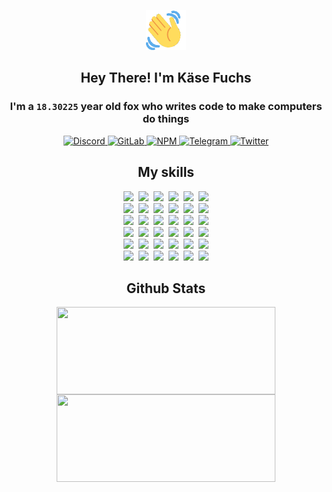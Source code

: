 <div><p align=center><img src=./resources/images/wave.gif width=64px height=64px></p><h2 align=center>Hey There! I'm Käse Fuchs</h2><h3 align=center>I'm a <code>18.30225</code> year old fox who writes code to make computers do things</h3><p align=center><a href=https://discord.com/users/507526681125322772><img alt=Discord src="https://img.shields.io/badge/Discord-5865F2?logo=discord&logoColor=white&style=flat-square#da3788fc8fbce8f16da4d6839bd25718"> </a><a href=https://gitlab.com/kasefuchs><img alt=GitLab src="https://img.shields.io/badge/GitLab-330F63?logo=gitlab&logoColor=white&style=flat-square#da3788fc8fbce8f16da4d6839bd25718"> </a><a href=https://npmjs.com/~kasefuchs><img alt=NPM src="https://img.shields.io/badge/NPM-CB3837?logo=npm&logoColor=white&style=flat-square#da3788fc8fbce8f16da4d6839bd25718"> </a><a href=https://t.me/kasefuchs><img alt=Telegram src="https://img.shields.io/badge/Telegram-2CA5E0?logo=telegram&logoColor=white&style=flat-square#da3788fc8fbce8f16da4d6839bd25718"> </a><a href=https://twitter.com/kasefuchs><img alt=Twitter src="https://img.shields.io/badge/Twitter-1DA1F2?logo=twitter&logoColor=white&style=flat-square#da3788fc8fbce8f16da4d6839bd25718"></a></p><h2 align=center>My skills</h2><p align=center><a href=https://aws.amazon.com/ ><picture><source srcset="https://skillicons.dev/icons?i=aws&theme=dark#da3788fc8fbce8f16da4d6839bd25718" media="(prefers-color-scheme: dark)"><source srcset="https://skillicons.dev/icons?i=aws&theme=light#da3788fc8fbce8f16da4d6839bd25718" media="(prefers-color-scheme: light), (prefers-color-scheme: no-preference)"><img src="https://skillicons.dev/icons?i=aws&theme=light#da3788fc8fbce8f16da4d6839bd25718"></picture></a>&nbsp;&nbsp;<a href=https://en.wikipedia.org/wiki/Bash_(Unix_shell)><picture><source srcset="https://skillicons.dev/icons?i=bash&theme=dark#da3788fc8fbce8f16da4d6839bd25718" media="(prefers-color-scheme: dark)"><source srcset="https://skillicons.dev/icons?i=bash&theme=light#da3788fc8fbce8f16da4d6839bd25718" media="(prefers-color-scheme: light), (prefers-color-scheme: no-preference)"><img src="https://skillicons.dev/icons?i=bash&theme=light#da3788fc8fbce8f16da4d6839bd25718"></picture></a>&nbsp;&nbsp;<a href=https://discord.com/developers/docs><picture><source srcset="https://skillicons.dev/icons?i=bots&theme=dark#da3788fc8fbce8f16da4d6839bd25718" media="(prefers-color-scheme: dark)"><source srcset="https://skillicons.dev/icons?i=bots&theme=light#da3788fc8fbce8f16da4d6839bd25718" media="(prefers-color-scheme: light), (prefers-color-scheme: no-preference)"><img src="https://skillicons.dev/icons?i=bots&theme=light#da3788fc8fbce8f16da4d6839bd25718"></picture></a>&nbsp;&nbsp;<a href=https://www.cloudflare.com/ ><picture><source srcset="https://skillicons.dev/icons?i=cloudflare&theme=dark#da3788fc8fbce8f16da4d6839bd25718" media="(prefers-color-scheme: dark)"><source srcset="https://skillicons.dev/icons?i=cloudflare&theme=light#da3788fc8fbce8f16da4d6839bd25718" media="(prefers-color-scheme: light), (prefers-color-scheme: no-preference)"><img src="https://skillicons.dev/icons?i=cloudflare&theme=light#da3788fc8fbce8f16da4d6839bd25718"></picture></a>&nbsp;&nbsp;<a href=https://en.wikipedia.org/wiki/CSS><picture><source srcset="https://skillicons.dev/icons?i=css&theme=dark#da3788fc8fbce8f16da4d6839bd25718" media="(prefers-color-scheme: dark)"><source srcset="https://skillicons.dev/icons?i=css&theme=light#da3788fc8fbce8f16da4d6839bd25718" media="(prefers-color-scheme: light), (prefers-color-scheme: no-preference)"><img src="https://skillicons.dev/icons?i=css&theme=light#da3788fc8fbce8f16da4d6839bd25718"></picture></a>&nbsp;&nbsp;<a href=https://www.docker.com/ ><picture><source srcset="https://skillicons.dev/icons?i=docker&theme=dark#da3788fc8fbce8f16da4d6839bd25718" media="(prefers-color-scheme: dark)"><source srcset="https://skillicons.dev/icons?i=docker&theme=light#da3788fc8fbce8f16da4d6839bd25718" media="(prefers-color-scheme: light), (prefers-color-scheme: no-preference)"><img src="https://skillicons.dev/icons?i=docker&theme=light#da3788fc8fbce8f16da4d6839bd25718"></picture></a><br><a href=https://www.electronjs.org/ ><picture><source srcset="https://skillicons.dev/icons?i=electron&theme=dark#da3788fc8fbce8f16da4d6839bd25718" media="(prefers-color-scheme: dark)"><source srcset="https://skillicons.dev/icons?i=electron&theme=light#da3788fc8fbce8f16da4d6839bd25718" media="(prefers-color-scheme: light), (prefers-color-scheme: no-preference)"><img src="https://skillicons.dev/icons?i=electron&theme=light#da3788fc8fbce8f16da4d6839bd25718"></picture></a>&nbsp;&nbsp;<a href=https://expressjs.com/ ><picture><source srcset="https://skillicons.dev/icons?i=express&theme=dark#da3788fc8fbce8f16da4d6839bd25718" media="(prefers-color-scheme: dark)"><source srcset="https://skillicons.dev/icons?i=express&theme=light#da3788fc8fbce8f16da4d6839bd25718" media="(prefers-color-scheme: light), (prefers-color-scheme: no-preference)"><img src="https://skillicons.dev/icons?i=express&theme=light#da3788fc8fbce8f16da4d6839bd25718"></picture></a>&nbsp;&nbsp;<a href=https://www.figma.com/ ><picture><source srcset="https://skillicons.dev/icons?i=figma&theme=dark#da3788fc8fbce8f16da4d6839bd25718" media="(prefers-color-scheme: dark)"><source srcset="https://skillicons.dev/icons?i=figma&theme=light#da3788fc8fbce8f16da4d6839bd25718" media="(prefers-color-scheme: light), (prefers-color-scheme: no-preference)"><img src="https://skillicons.dev/icons?i=figma&theme=light#da3788fc8fbce8f16da4d6839bd25718"></picture></a>&nbsp;&nbsp;<a href=https://firebase.google.com/ ><picture><source srcset="https://skillicons.dev/icons?i=firebase&theme=dark#da3788fc8fbce8f16da4d6839bd25718" media="(prefers-color-scheme: dark)"><source srcset="https://skillicons.dev/icons?i=firebase&theme=light#da3788fc8fbce8f16da4d6839bd25718" media="(prefers-color-scheme: light), (prefers-color-scheme: no-preference)"><img src="https://skillicons.dev/icons?i=firebase&theme=light#da3788fc8fbce8f16da4d6839bd25718"></picture></a>&nbsp;&nbsp;<a href=https://flask.palletsprojects.com/ ><picture><source srcset="https://skillicons.dev/icons?i=flask&theme=dark#da3788fc8fbce8f16da4d6839bd25718" media="(prefers-color-scheme: dark)"><source srcset="https://skillicons.dev/icons?i=flask&theme=light#da3788fc8fbce8f16da4d6839bd25718" media="(prefers-color-scheme: light), (prefers-color-scheme: no-preference)"><img src="https://skillicons.dev/icons?i=flask&theme=light#da3788fc8fbce8f16da4d6839bd25718"></picture></a>&nbsp;&nbsp;<a href=https://cloud.google.com/ ><picture><source srcset="https://skillicons.dev/icons?i=gcp&theme=dark#da3788fc8fbce8f16da4d6839bd25718" media="(prefers-color-scheme: dark)"><source srcset="https://skillicons.dev/icons?i=gcp&theme=light#da3788fc8fbce8f16da4d6839bd25718" media="(prefers-color-scheme: light), (prefers-color-scheme: no-preference)"><img src="https://skillicons.dev/icons?i=gcp&theme=light#da3788fc8fbce8f16da4d6839bd25718"></picture></a><br><a href=https://git-scm.com/ ><picture><source srcset="https://skillicons.dev/icons?i=git&theme=dark#da3788fc8fbce8f16da4d6839bd25718" media="(prefers-color-scheme: dark)"><source srcset="https://skillicons.dev/icons?i=git&theme=light#da3788fc8fbce8f16da4d6839bd25718" media="(prefers-color-scheme: light), (prefers-color-scheme: no-preference)"><img src="https://skillicons.dev/icons?i=git&theme=light#da3788fc8fbce8f16da4d6839bd25718"></picture></a>&nbsp;&nbsp;<a href=https://github.com/ ><picture><source srcset="https://skillicons.dev/icons?i=github&theme=dark#da3788fc8fbce8f16da4d6839bd25718" media="(prefers-color-scheme: dark)"><source srcset="https://skillicons.dev/icons?i=github&theme=light#da3788fc8fbce8f16da4d6839bd25718" media="(prefers-color-scheme: light), (prefers-color-scheme: no-preference)"><img src="https://skillicons.dev/icons?i=github&theme=light#da3788fc8fbce8f16da4d6839bd25718"></picture></a>&nbsp;&nbsp;<a href=https://gitlab.com/ ><picture><source srcset="https://skillicons.dev/icons?i=gitlab&theme=dark#da3788fc8fbce8f16da4d6839bd25718" media="(prefers-color-scheme: dark)"><source srcset="https://skillicons.dev/icons?i=gitlab&theme=light#da3788fc8fbce8f16da4d6839bd25718" media="(prefers-color-scheme: light), (prefers-color-scheme: no-preference)"><img src="https://skillicons.dev/icons?i=gitlab&theme=light#da3788fc8fbce8f16da4d6839bd25718"></picture></a>&nbsp;&nbsp;<a href=https://www.heroku.com/ ><picture><source srcset="https://skillicons.dev/icons?i=heroku&theme=dark#da3788fc8fbce8f16da4d6839bd25718" media="(prefers-color-scheme: dark)"><source srcset="https://skillicons.dev/icons?i=heroku&theme=light#da3788fc8fbce8f16da4d6839bd25718" media="(prefers-color-scheme: light), (prefers-color-scheme: no-preference)"><img src="https://skillicons.dev/icons?i=heroku&theme=light#da3788fc8fbce8f16da4d6839bd25718"></picture></a>&nbsp;&nbsp;<a href=https://en.wikipedia.org/wiki/HTML><picture><source srcset="https://skillicons.dev/icons?i=html&theme=dark#da3788fc8fbce8f16da4d6839bd25718" media="(prefers-color-scheme: dark)"><source srcset="https://skillicons.dev/icons?i=html&theme=light#da3788fc8fbce8f16da4d6839bd25718" media="(prefers-color-scheme: light), (prefers-color-scheme: no-preference)"><img src="https://skillicons.dev/icons?i=html&theme=light#da3788fc8fbce8f16da4d6839bd25718"></picture></a>&nbsp;&nbsp;<a href=https://en.wikipedia.org/wiki/JavaScript><picture><source srcset="https://skillicons.dev/icons?i=js&theme=dark#da3788fc8fbce8f16da4d6839bd25718" media="(prefers-color-scheme: dark)"><source srcset="https://skillicons.dev/icons?i=js&theme=light#da3788fc8fbce8f16da4d6839bd25718" media="(prefers-color-scheme: light), (prefers-color-scheme: no-preference)"><img src="https://skillicons.dev/icons?i=js&theme=light#da3788fc8fbce8f16da4d6839bd25718"></picture></a><br><a href=https://en.wikipedia.org/wiki/Linux><picture><source srcset="https://skillicons.dev/icons?i=linux&theme=dark#da3788fc8fbce8f16da4d6839bd25718" media="(prefers-color-scheme: dark)"><source srcset="https://skillicons.dev/icons?i=linux&theme=light#da3788fc8fbce8f16da4d6839bd25718" media="(prefers-color-scheme: light), (prefers-color-scheme: no-preference)"><img src="https://skillicons.dev/icons?i=linux&theme=light#da3788fc8fbce8f16da4d6839bd25718"></picture></a>&nbsp;&nbsp;<a href=https://mui.com/ ><picture><source srcset="https://skillicons.dev/icons?i=materialui&theme=dark#da3788fc8fbce8f16da4d6839bd25718" media="(prefers-color-scheme: dark)"><source srcset="https://skillicons.dev/icons?i=materialui&theme=light#da3788fc8fbce8f16da4d6839bd25718" media="(prefers-color-scheme: light), (prefers-color-scheme: no-preference)"><img src="https://skillicons.dev/icons?i=materialui&theme=light#da3788fc8fbce8f16da4d6839bd25718"></picture></a>&nbsp;&nbsp;<a href=https://en.wikipedia.org/wiki/Markdown><picture><source srcset="https://skillicons.dev/icons?i=md&theme=dark#da3788fc8fbce8f16da4d6839bd25718" media="(prefers-color-scheme: dark)"><source srcset="https://skillicons.dev/icons?i=md&theme=light#da3788fc8fbce8f16da4d6839bd25718" media="(prefers-color-scheme: light), (prefers-color-scheme: no-preference)"><img src="https://skillicons.dev/icons?i=md&theme=light#da3788fc8fbce8f16da4d6839bd25718"></picture></a>&nbsp;&nbsp;<a href=https://www.mongodb.com/ ><picture><source srcset="https://skillicons.dev/icons?i=mongodb&theme=dark#da3788fc8fbce8f16da4d6839bd25718" media="(prefers-color-scheme: dark)"><source srcset="https://skillicons.dev/icons?i=mongodb&theme=light#da3788fc8fbce8f16da4d6839bd25718" media="(prefers-color-scheme: light), (prefers-color-scheme: no-preference)"><img src="https://skillicons.dev/icons?i=mongodb&theme=light#da3788fc8fbce8f16da4d6839bd25718"></picture></a>&nbsp;&nbsp;<a href=https://www.mysql.com/ ><picture><source srcset="https://skillicons.dev/icons?i=mysql&theme=dark#da3788fc8fbce8f16da4d6839bd25718" media="(prefers-color-scheme: dark)"><source srcset="https://skillicons.dev/icons?i=mysql&theme=light#da3788fc8fbce8f16da4d6839bd25718" media="(prefers-color-scheme: light), (prefers-color-scheme: no-preference)"><img src="https://skillicons.dev/icons?i=mysql&theme=light#da3788fc8fbce8f16da4d6839bd25718"></picture></a>&nbsp;&nbsp;<a href=https://nextjs.org/ ><picture><source srcset="https://skillicons.dev/icons?i=nextjs&theme=dark#da3788fc8fbce8f16da4d6839bd25718" media="(prefers-color-scheme: dark)"><source srcset="https://skillicons.dev/icons?i=nextjs&theme=light#da3788fc8fbce8f16da4d6839bd25718" media="(prefers-color-scheme: light), (prefers-color-scheme: no-preference)"><img src="https://skillicons.dev/icons?i=nextjs&theme=light#da3788fc8fbce8f16da4d6839bd25718"></picture></a><br><a href=https://nodejs.org/en/ ><picture><source srcset="https://skillicons.dev/icons?i=nodejs&theme=dark#da3788fc8fbce8f16da4d6839bd25718" media="(prefers-color-scheme: dark)"><source srcset="https://skillicons.dev/icons?i=nodejs&theme=light#da3788fc8fbce8f16da4d6839bd25718" media="(prefers-color-scheme: light), (prefers-color-scheme: no-preference)"><img src="https://skillicons.dev/icons?i=nodejs&theme=light#da3788fc8fbce8f16da4d6839bd25718"></picture></a>&nbsp;&nbsp;<a href=https://www.postgresql.org/ ><picture><source srcset="https://skillicons.dev/icons?i=postgres&theme=dark#da3788fc8fbce8f16da4d6839bd25718" media="(prefers-color-scheme: dark)"><source srcset="https://skillicons.dev/icons?i=postgres&theme=light#da3788fc8fbce8f16da4d6839bd25718" media="(prefers-color-scheme: light), (prefers-color-scheme: no-preference)"><img src="https://skillicons.dev/icons?i=postgres&theme=light#da3788fc8fbce8f16da4d6839bd25718"></picture></a>&nbsp;&nbsp;<a href=https://learn.microsoft.com/en-us/powershell/ ><picture><source srcset="https://skillicons.dev/icons?i=powershell&theme=dark#da3788fc8fbce8f16da4d6839bd25718" media="(prefers-color-scheme: dark)"><source srcset="https://skillicons.dev/icons?i=powershell&theme=light#da3788fc8fbce8f16da4d6839bd25718" media="(prefers-color-scheme: light), (prefers-color-scheme: no-preference)"><img src="https://skillicons.dev/icons?i=powershell&theme=light#da3788fc8fbce8f16da4d6839bd25718"></picture></a>&nbsp;&nbsp;<a href=https://www.python.org/ ><picture><source srcset="https://skillicons.dev/icons?i=py&theme=dark#da3788fc8fbce8f16da4d6839bd25718" media="(prefers-color-scheme: dark)"><source srcset="https://skillicons.dev/icons?i=py&theme=light#da3788fc8fbce8f16da4d6839bd25718" media="(prefers-color-scheme: light), (prefers-color-scheme: no-preference)"><img src="https://skillicons.dev/icons?i=py&theme=light#da3788fc8fbce8f16da4d6839bd25718"></picture></a>&nbsp;&nbsp;<a href=https://www.raspberrypi.org/ ><picture><source srcset="https://skillicons.dev/icons?i=raspberrypi&theme=dark#da3788fc8fbce8f16da4d6839bd25718" media="(prefers-color-scheme: dark)"><source srcset="https://skillicons.dev/icons?i=raspberrypi&theme=light#da3788fc8fbce8f16da4d6839bd25718" media="(prefers-color-scheme: light), (prefers-color-scheme: no-preference)"><img src="https://skillicons.dev/icons?i=raspberrypi&theme=light#da3788fc8fbce8f16da4d6839bd25718"></picture></a>&nbsp;&nbsp;<a href=https://reactjs.org/ ><picture><source srcset="https://skillicons.dev/icons?i=react&theme=dark#da3788fc8fbce8f16da4d6839bd25718" media="(prefers-color-scheme: dark)"><source srcset="https://skillicons.dev/icons?i=react&theme=light#da3788fc8fbce8f16da4d6839bd25718" media="(prefers-color-scheme: light), (prefers-color-scheme: no-preference)"><img src="https://skillicons.dev/icons?i=react&theme=light#da3788fc8fbce8f16da4d6839bd25718"></picture></a><br><a href=https://redux.js.org/ ><picture><source srcset="https://skillicons.dev/icons?i=redux&theme=dark#da3788fc8fbce8f16da4d6839bd25718" media="(prefers-color-scheme: dark)"><source srcset="https://skillicons.dev/icons?i=redux&theme=light#da3788fc8fbce8f16da4d6839bd25718" media="(prefers-color-scheme: light), (prefers-color-scheme: no-preference)"><img src="https://skillicons.dev/icons?i=redux&theme=light#da3788fc8fbce8f16da4d6839bd25718"></picture></a>&nbsp;&nbsp;<a href=https://en.wikipedia.org/wiki/Regular_expression><picture><source srcset="https://skillicons.dev/icons?i=regex&theme=dark#da3788fc8fbce8f16da4d6839bd25718" media="(prefers-color-scheme: dark)"><source srcset="https://skillicons.dev/icons?i=regex&theme=light#da3788fc8fbce8f16da4d6839bd25718" media="(prefers-color-scheme: light), (prefers-color-scheme: no-preference)"><img src="https://skillicons.dev/icons?i=regex&theme=light#da3788fc8fbce8f16da4d6839bd25718"></picture></a>&nbsp;&nbsp;<a href=https://en.wikipedia.org/wiki/Sass_(stylesheet_language)><picture><source srcset="https://skillicons.dev/icons?i=sass&theme=dark#da3788fc8fbce8f16da4d6839bd25718" media="(prefers-color-scheme: dark)"><source srcset="https://skillicons.dev/icons?i=sass&theme=light#da3788fc8fbce8f16da4d6839bd25718" media="(prefers-color-scheme: light), (prefers-color-scheme: no-preference)"><img src="https://skillicons.dev/icons?i=sass&theme=light#da3788fc8fbce8f16da4d6839bd25718"></picture></a>&nbsp;&nbsp;<a href=https://www.typescriptlang.org/ ><picture><source srcset="https://skillicons.dev/icons?i=ts&theme=dark#da3788fc8fbce8f16da4d6839bd25718" media="(prefers-color-scheme: dark)"><source srcset="https://skillicons.dev/icons?i=ts&theme=light#da3788fc8fbce8f16da4d6839bd25718" media="(prefers-color-scheme: light), (prefers-color-scheme: no-preference)"><img src="https://skillicons.dev/icons?i=ts&theme=light#da3788fc8fbce8f16da4d6839bd25718"></picture></a>&nbsp;&nbsp;<a href=https://unity.com/ ><picture><source srcset="https://skillicons.dev/icons?i=unity&theme=dark#da3788fc8fbce8f16da4d6839bd25718" media="(prefers-color-scheme: dark)"><source srcset="https://skillicons.dev/icons?i=unity&theme=light#da3788fc8fbce8f16da4d6839bd25718" media="(prefers-color-scheme: light), (prefers-color-scheme: no-preference)"><img src="https://skillicons.dev/icons?i=unity&theme=light#da3788fc8fbce8f16da4d6839bd25718"></picture></a>&nbsp;&nbsp;<a href=https://workers.cloudflare.com/ ><picture><source srcset="https://skillicons.dev/icons?i=workers&theme=dark#da3788fc8fbce8f16da4d6839bd25718" media="(prefers-color-scheme: dark)"><source srcset="https://skillicons.dev/icons?i=workers&theme=light#da3788fc8fbce8f16da4d6839bd25718" media="(prefers-color-scheme: light), (prefers-color-scheme: no-preference)"><img src="https://skillicons.dev/icons?i=workers&theme=light#da3788fc8fbce8f16da4d6839bd25718"></picture></a><br></p><h2 align=center>Github Stats</h2><p align=center><picture><source srcset="https://github-readme-stats-kasefuchs.vercel.app/api/?count_private=true&hide_border=true&hide_rank=true&line_height=20&hide_title=true&username=Kasefuchs&theme=dark#da3788fc8fbce8f16da4d6839bd25718" media="(prefers-color-scheme: dark)"><source srcset="https://github-readme-stats-kasefuchs.vercel.app/api/?count_private=true&hide_border=true&hide_rank=true&line_height=20&hide_title=true&username=Kasefuchs&theme=light#da3788fc8fbce8f16da4d6839bd25718" media="(prefers-color-scheme: light), (prefers-color-scheme: no-preference)"><img align=middle width=350 height=140 src="https://github-readme-stats-kasefuchs.vercel.app/api/?count_private=true&hide_border=true&hide_rank=true&line_height=20&hide_title=true&username=Kasefuchs&theme=light#da3788fc8fbce8f16da4d6839bd25718"></picture><picture><source srcset="https://github-readme-stats-kasefuchs.vercel.app/api/top-langs/?count_private=true&hide_border=true&layout=compact&username=Kasefuchs&theme=dark#da3788fc8fbce8f16da4d6839bd25718" media="(prefers-color-scheme: dark)"><source srcset="https://github-readme-stats-kasefuchs.vercel.app/api/top-langs/?count_private=true&hide_border=true&layout=compact&username=Kasefuchs&theme=light#da3788fc8fbce8f16da4d6839bd25718" media="(prefers-color-scheme: light), (prefers-color-scheme: no-preference)"><img align=middle width=350 height=140 src="https://github-readme-stats-kasefuchs.vercel.app/api/top-langs/?count_private=true&hide_border=true&layout=compact&username=Kasefuchs&theme=light#da3788fc8fbce8f16da4d6839bd25718"></picture></p><img src="https://hit.yhype.me/github/profile?user_id=64592097#da3788fc8fbce8f16da4d6839bd25718" alt=""></div>
